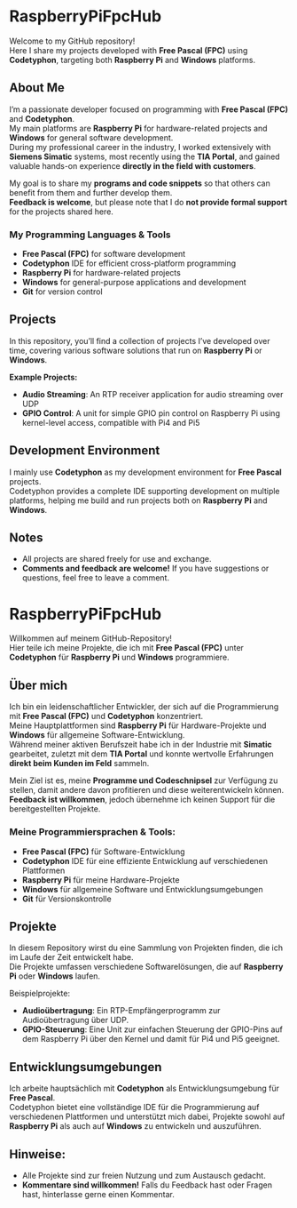 # RaspberryPiFpcHub

Welcome to my GitHub repository!  
Here I share my projects developed with **Free Pascal (FPC)** using **Codetyphon**, targeting both **Raspberry Pi** and **Windows** platforms.

## About Me

I’m a passionate developer focused on programming with **Free Pascal (FPC)** and **Codetyphon**.  
My main platforms are **Raspberry Pi** for hardware-related projects and **Windows** for general software development.  
During my professional career in the industry, I worked extensively with **Siemens Simatic** systems, most recently using the **TIA Portal**, and gained valuable hands-on experience **directly in the field with customers**.

My goal is to share my **programs and code snippets** so that others can benefit from them and further develop them.  
**Feedback is welcome**, but please note that I do **not provide formal support** for the projects shared here.

### My Programming Languages & Tools

- **Free Pascal (FPC)** for software development  
- **Codetyphon** IDE for efficient cross-platform programming  
- **Raspberry Pi** for hardware-related projects  
- **Windows** for general-purpose applications and development  
- **Git** for version control  

## Projects

In this repository, you’ll find a collection of projects I’ve developed over time, covering various software solutions that run on **Raspberry Pi** or **Windows**.

**Example Projects:**

- **Audio Streaming**: An RTP receiver application for audio streaming over UDP  
- **GPIO Control**: A unit for simple GPIO pin control on Raspberry Pi using kernel-level access, compatible with Pi4 and Pi5  

## Development Environment

I mainly use **Codetyphon** as my development environment for **Free Pascal** projects.  
Codetyphon provides a complete IDE supporting development on multiple platforms, helping me build and run projects both on **Raspberry Pi** and **Windows**.

## Notes

- All projects are shared freely for use and exchange.  
- **Comments and feedback are welcome!** If you have suggestions or questions, feel free to leave a comment.




# RaspberryPiFpcHub
Willkommen auf meinem GitHub-Repository!  
Hier teile ich meine Projekte, die ich mit **Free Pascal (FPC)** unter **Codetyphon** für **Raspberry Pi** und **Windows** programmiere.

## Über mich
Ich bin ein leidenschaftlicher Entwickler, der sich auf die Programmierung mit **Free Pascal (FPC)** und **Codetyphon** konzentriert.  
Meine Hauptplattformen sind **Raspberry Pi** für Hardware-Projekte und **Windows** für allgemeine Software-Entwicklung.  
Während meiner aktiven Berufszeit habe ich in der Industrie mit **Simatic** gearbeitet, zuletzt mit dem **TIA Portal** und 
konnte wertvolle Erfahrungen **direkt beim Kunden im Feld** sammeln.

Mein Ziel ist es, meine **Programme und Codeschnipsel** zur Verfügung zu stellen, damit andere davon profitieren und diese weiterentwickeln können.  
**Feedback ist willkommen**, jedoch übernehme ich keinen Support für die bereitgestellten Projekte.

### Meine Programmiersprachen & Tools:
- **Free Pascal (FPC)** für Software-Entwicklung
- **Codetyphon** IDE für eine effiziente Entwicklung auf verschiedenen Plattformen
- **Raspberry Pi** für meine Hardware-Projekte
- **Windows** für allgemeine Software und Entwicklungsumgebungen
- **Git** für Versionskontrolle

## Projekte
In diesem Repository wirst du eine Sammlung von Projekten finden, die ich im Laufe der Zeit entwickelt habe.  
Die Projekte umfassen verschiedene Softwarelösungen, die auf **Raspberry Pi** oder **Windows** laufen.

Beispielprojekte:
- **Audioübertragung**: Ein RTP-Empfängerprogramm zur Audioübertragung über UDP.
- **GPIO-Steuerung**: Eine Unit zur einfachen Steuerung der GPIO-Pins auf dem Raspberry Pi über den Kernel und damit für Pi4 und Pi5 geeignet.

## Entwicklungsumgebungen
Ich arbeite hauptsächlich mit **Codetyphon** als Entwicklungsumgebung für **Free Pascal**.  
Codetyphon bietet eine vollständige IDE für die Programmierung auf verschiedenen Plattformen und unterstützt mich dabei, 
Projekte sowohl auf **Raspberry Pi** als auch auf **Windows** zu entwickeln und auszuführen.

## Hinweise:
- Alle Projekte sind zur freien Nutzung und zum Austausch gedacht.
- **Kommentare sind willkommen!** Falls du Feedback hast oder Fragen hast, hinterlasse gerne einen Kommentar.

